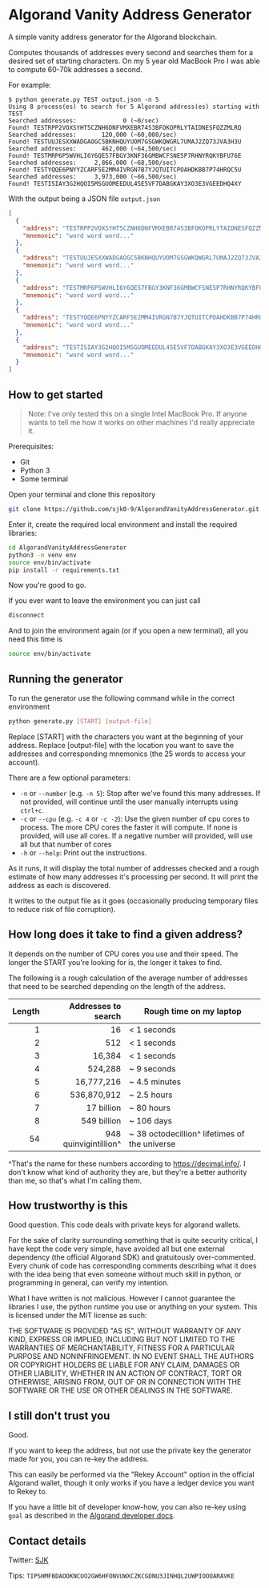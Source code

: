 # Algorand Vanity Address Generator

A simple vanity address generator for the Algorand blockchain.

Computes thousands of addresses every second and searches them for a desired set of starting characters.
On my 5 year old MacBook Pro I was able to compute 60-70k addresses a second.

For example:

```
$ python generate.py TEST output.json -n 5
Using 8 process(es) to search for 5 Algorand address(es) starting with TEST
Searched addresses:             0 (~0/sec)
Found! TESTRPP2VOXSYHT5CZNH6DNFVMXEBR7453BFOKOPRLYTAIDNESFQZZMLRQ
Searched addresses:       120,000 (~60,000/sec)
Found! TESTUUJESXXWADGAOGC5BKNHQUYUOM7GSGWKQWGRL7UMAJ2ZQ73JVA3H3U
Searched addresses:       462,000 (~64,500/sec)
Found! TESTMRP6P5WVHLI6Y6QE57FBGY3KNF36GMBWCFSNE5P7RHNYRQKYBFU76E
Searched addresses:     2,866,000 (~68,500/sec)
Found! TESTYQQE6PNYYZCARF5E2MM4IVRGN7B7YJQTUITCPOAHDKBB7P74HRQC5U
Searched addresses:     3,973,000 (~66,500/sec)
Found! TESTISIAY3G2HQOI5MSGUOMEEDUL45E5VF7DABGKAY3XO3E3VGEEDHQ4XY
```

With the output being a JSON file `output.json`

```json
[
  {
    "address": "TESTRPP2VOXSYHT5CZNH6DNFVMXEBR7453BFOKOPRLYTAIDNESFQZZMLRQ",
    "mnemonic": "word word word..."
  },
  {
    "address": "TESTUUJESXXWADGAOGC5BKNHQUYUOM7GSGWKQWGRL7UMAJ2ZQ73JVA3H3U",
    "mnemonic": "word word word..."
  },
  {
    "address": "TESTMRP6P5WVHLI6Y6QE57FBGY3KNF36GMBWCFSNE5P7RHNYRQKYBFU76E",
    "mnemonic": "word word word..."
  },
  {
    "address": "TESTYQQE6PNYYZCARF5E2MM4IVRGN7B7YJQTUITCPOAHDKBB7P74HRQC5U",
    "mnemonic": "word word word..."
  },
  {
    "address": "TESTISIAY3G2HQOI5MSGUOMEEDUL45E5VF7DABGKAY3XO3E3VGEEDHQ4XY",
    "mnemonic": "word word word..."
  }
]
```

## How to get started

> Note: I've only tested this on a single Intel MacBook Pro.
> If anyone wants to tell me how it works on other machines
> I'd really appreciate it.

Prerequisites:

* Git
* Python 3
* Some terminal

Open your terminal and clone this repository

```bash
git clone https://github.com/sjk0-9/AlgorandVanityAddressGenerator.git
```

Enter it, create the required local environment and install the required libraries:

```bash
cd AlgorandVanityAddressGenerator
python3 -m venv env
source env/bin/activate
pip install -r requirements.txt
```

Now you're good to go.

If you ever want to leave the environment you can just call

```bash
disconnect
```

And to join the environment again (or if you open a new terminal), all you need this time is

```bash
source env/bin/activate
```

## Running the generator

To run the generator use the following command while in the correct environment

```bash
python generate.py [START] [output-file]
```

Replace [START] with the characters you want at the beginning of your address.
Replace [output-file] with the location you want to save the addresses and corresponding mnemonics (the 25 words to access your account).

There are a few optional parameters:

* `-n` or `--number` (e.g. `-n 5`):
  Stop after we've found this many addresses.
  If not provided, will continue until the user manually interrupts using `ctrl+c`.
* `-c` or `--cpu` (e.g. `-c 4` or `-c -2`):
  Use the given number of cpu cores to process.
  The more CPU cores the faster it will compute.
  If none is provided, will use all cores.
  If a negative number will provided, will use all but that number of cores
* `-h` or `--help`:
  Print out the instructions.

As it runs, it will display the total number of addresses checked and a rough estimate of how many addresses it's processing per second.
It will print the address as each is discovered.

It writes to the output file as it goes (occasionally producing temporary files to reduce risk of file corruption).

## How long does it take to find a given address?

It depends on the number of CPU cores you use and their speed.
The longer the START you're looking for is, the longer it takes to find.

The following is a rough calculation of the average number of addresses that need to be searched depending on the length of the address.

| Length | Addresses to search | Rough time on my laptop |
| ------:| -------------------:| ----------------------- |
|   1    |   16                |      < 1 seconds        |
|   2    |   512               |      < 1 seconds        |
|   3    |   16,384            |      < 1 seconds        |
|   4    |   524,288           |      ~ 9 seconds        |
|   5    |   16,777,216        |      ~ 4.5 minutes      |
|   6    |   536,870,912       |      ~ 2.5 hours        |
|   7    |   17 billion        |      ~ 80 hours         |
|   8    |   549 billion       |      ~ 106 days         |
|  54    |   948 quinvigintillion^ | ~ 38 octodecillion^ lifetimes of the universe |

^That's the name for these numbers according to https://decimal.info/. I don't know what kind of authority they are, but they're a better authority than me, so that's what I'm calling them.

## How trustworthy is this

Good question.
This code deals with private keys for algorand wallets.

For the sake of clarity surrounding something that is quite security critical, I have kept the code very simple, have avoided all but one external dependency (the official Algorand SDK) and gratuitously over-commented.
Every chunk of code has corresponding comments describing what it does with the idea being that even someone without much skill in python, or programming in general, can verify my intention.

What I have written is not malicious.
However I cannot guarantee the libraries I use,
the python runtime you use or anything on your system.
This is licensed under the MIT license as such:

THE SOFTWARE IS PROVIDED "AS IS", WITHOUT WARRANTY OF ANY KIND, EXPRESS OR IMPLIED, INCLUDING BUT NOT LIMITED TO THE WARRANTIES OF MERCHANTABILITY, FITNESS FOR A PARTICULAR PURPOSE AND NONINFRINGEMENT. IN NO EVENT SHALL THE AUTHORS OR COPYRIGHT HOLDERS BE LIABLE FOR ANY CLAIM, DAMAGES OR OTHER LIABILITY, WHETHER IN AN ACTION OF CONTRACT, TORT OR OTHERWISE, ARISING FROM, OUT OF OR IN CONNECTION WITH THE SOFTWARE OR THE USE OR OTHER DEALINGS IN THE SOFTWARE.

## I still don't trust you

Good.

If you want to keep the address, but not use the private key the generator made for you, you can re-key the address.

This can easily be performed via the "Rekey Account" option in the official Algorand wallet, though it only works if you have a ledger device you want to Rekey to.

If you have a little bit of developer know-how, you can also re-key using `goal` as described in the [Algorand developer docs](https://developer.algorand.org/docs/get-details/accounts/rekey/).

## Contact details

Twitter: [SJK](https://twitter.com/sjk0_9)

Tips: `TIPSHMFBDAOOKNCUO2GW6HFONVUWXCZKCGDNU3JINHQL2UWPIOOOARAVKE`

